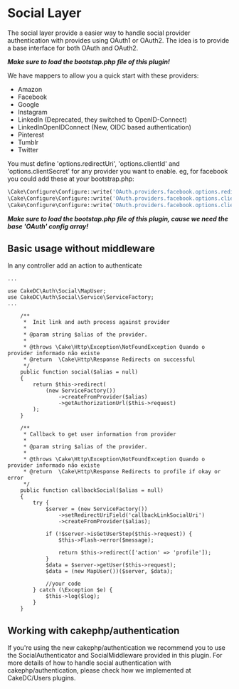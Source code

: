 Social Layer
============
The social layer provide a easier way to handle social provider authentication
with provides using OAuth1 or OAuth2. The idea is to provide a base
interface for both OAuth and OAuth2.

***Make sure to load the bootstap.php file of this plugin!***

We have mappers to allow you a quick start with these providers:

- Amazon
- Facebook
- Google
- Instagram
- LinkedIn (Deprecated, they switched to OpenID-Connect)
- LinkedInOpenIDConnect (New, OIDC based authentication)
- Pinterest
- Tumblr
- Twitter

You must define 'options.redirectUri', 'options.clientId' and
'options.clientSecret' for any provider you want to enable. eg,
for facebook you could add these at your bootstrap.php:

```php
\Cake\Configure\Configure::write('OAuth.providers.facebook.options.redirectUri', $redirectUrl);
\Cake\Configure\Configure::write('OAuth.providers.facebook.options.clientId', 'myFacebookAppClientId');
\Cake\Configure\Configure::write('OAuth.providers.facebook.options.clientSecret', 'myFacebookAppClientSecret');
```

***Make sure to load the bootstap.php file of this plugin, cause we need
the base 'OAuth' config array!***

Basic usage without middleware
------------------------------

In any controller add an action to authenticate
```
...

use CakeDC\Auth\Social\MapUser;
use CakeDC\Auth\Social\Service\ServiceFactory;
...

    /**
     *  Init link and auth process against provider
     *
     * @param string $alias of the provider.
     *
     * @throws \Cake\Http\Exception\NotFoundException Quando o provider informado não existe
     * @return  \Cake\Http\Response Redirects on successful
     */
    public function social($alias = null)
    {
        return $this->redirect(
            (new ServiceFactory())
                ->createFromProvider($alias)
                ->getAuthorizationUrl($this->request)
        );
    }

    /**
     * Callback to get user information from provider
     *
     * @param string $alias of the provider.
     *
     * @throws \Cake\Http\Exception\NotFoundException Quando o provider informado não existe
     * @return  \Cake\Http\Response Redirects to profile if okay or error
     */
    public function callbackSocial($alias = null)
    {
        try {
            $server = (new ServiceFactory())
                ->setRedirectUriField('callbackLinkSocialUri')
                ->createFromProvider($alias);

            if (!$server->isGetUserStep($this->request)) {
                $this->Flash->error($message);

                return $this->redirect(['action' => 'profile']);
            }
            $data = $server->getUser($this->request);
            $data = (new MapUser())($server, $data);

            //your code
        } catch (\Exception $e) {
            $this->log($log);
        }
    }
```
Working with cakephp/authentication
-----------------------------------
If you're using the new cakephp/authentication we recommend you to use
the SocialAuthenticator and SocialMiddleware provided in this plugin. For more
details of how to handle social authentication with cakephp/authentication, please check
how we implemented at CakeDC/Users plugins.
